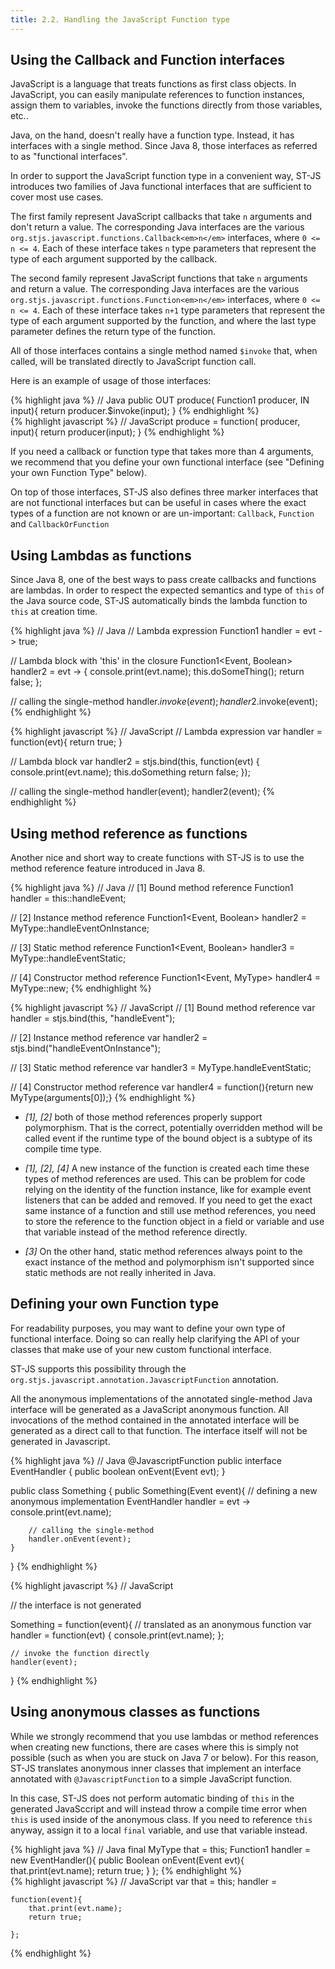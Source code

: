 ```yaml
---
title: 2.2. Handling the JavaScript Function type
---
```


## Using the Callback and Function interfaces

JavaScript is a language that treats functions as first class objects. In JavaScript, you can easily manipulate
references to function instances, assign them to variables, invoke the functions directly from those variables,
etc..

Java, on the hand, doesn't really have a function type. Instead, it has interfaces with a single method. Since
Java 8, those interfaces as referred to as "functional interfaces".

In order to support the JavaScript function type in a convenient way, ST-JS introduces two families of Java
functional interfaces that are sufficient to cover most use cases.

The first family represent JavaScript callbacks that take `n` arguments and don't
return a value. The corresponding Java interfaces are the various
`org.stjs.javascript.functions.Callback<em>n</em>` interfaces, where
`0 <= n <= 4`. Each of these interface takes `n` type
parameters that represent the type of each argument supported by the callback.

The second family represent JavaScript functions that take `n` arguments and
return a value. The corresponding Java interfaces are the various
`org.stjs.javascript.functions.Function<em>n</em>` interfaces, where
`0 <= n <= 4`. Each of these interface takes `n+1` type
parameters that represent the type of each argument supported by the function, and where the last type parameter
defines the return type of the function.


All of those interfaces contains a single method named `$invoke` that, when called,
will be translated directly to JavaScript function call.

Here is an example of usage of those interfaces:

<div class="grid_6 alpha">
{% highlight java %}
// Java
public <IN, OUT> OUT produce(
        Function1<? super IN, ? extends OUT> producer,
        IN input){
    return producer.$invoke(input);
}
{% endhighlight %}
</div>
<div class="grid_6 omega">
{% highlight javascript %}
// JavaScript
produce = function(
        producer,
        input){
    return producer(input);
}
{% endhighlight %}
</div>
<div class="clear"></div>

If you need a callback or function type that takes more than 4 arguments, we recommend that you define your own
functional interface (see "Defining your own Function Type" below).

On top of those interfaces, ST-JS also defines three marker interfaces that are not functional interfaces but can be
useful in cases where the exact types of a function are not known or are un-important:
`Callback`, `Function` and `CallbackOrFunction`




## Using Lambdas as functions

Since Java 8, one of the best ways to pass create callbacks and functions are lambdas. In order to respect the
expected semantics and type of `this` of the Java source code, ST-JS automatically
binds the lambda function to `this` at creation time.

<div class="grid_6 alpha">
{% highlight java %}
// Java
// Lambda expression
Function1<Event, Boolean> handler =
    evt -> true;


// Lambda block with 'this' in the closure
Function1<Event, Boolean> handler2 = evt -> {
    console.print(evt.name);
    this.doSomeThing();
    return false;
};

// calling the single-method
handler.$invoke(event);
handler2.$invoke(event);
{% endhighlight %}
</div>
<div class="grid_6 omega">
{% highlight javascript %}
// JavaScript
// Lambda expression
var handler = function(evt){
    return true;
}

// Lambda block
var handler2 = stjs.bind(this, function(evt) {
    console.print(evt.name);
    this.doSomething
    return false;
});

// calling the single-method
handler(event);
handler2(event);
{% endhighlight %}
</div>
<div class="clear"></div>




## Using method reference as functions

Another nice and short way to create functions with ST-JS is to use the method reference feature introduced in Java
8.

<div class="grid_6 alpha">
{% highlight java %}
// Java
// [1] Bound method reference
Function1<Event, Boolean> handler =
    this::handleEvent;

// [2] Instance method reference
Function1<Event, Boolean> handler2 =
    MyType::handleEventOnInstance;

// [3] Static method reference
Function1<Event, Boolean> handler3 =
    MyType::handleEventStatic;

// [4] Constructor method reference
Function1<Event, MyType> handler4 =
    MyType::new;
{% endhighlight %}
</div>
<div class="grid_6 omega">
{% highlight javascript %}
// JavaScript
// [1] Bound method reference
var handler =
    stjs.bind(this, "handleEvent");

// [2] Instance method reference
var handler2 =
    stjs.bind("handleEventOnInstance");

// [3] Static method reference
var handler3 =
    MyType.handleEventStatic;

// [4] Constructor method reference
var handler4 =
    function(){return new MyType(arguments[0]);}
{% endhighlight %}
</div>
<div class="clear"></div>

* *[1], [2]* both of those method references properly support polymorphism. That is the correct, potentially
overridden method will be called event if the runtime type of the bound object is a subtype of its compile time
type.

* *[1], [2], [4]* A new instance of the function is created each time these types of method references are used.
This can be problem for code relying on the identity of the function instance, like for example event listeners
that can be added and removed. If you need to get the exact same instance of a function and still use method
references, you need to store the reference to the function object in a field or variable and use that variable
instead of the method reference directly.

* *[3]* On the other hand, static method references always point to the exact instance of the method and
polymorphism
isn't supported since static methods are not really inherited in Java.




## Defining your own Function type

For readability purposes, you may want to define your own type of functional interface. Doing so can really help
clarifying the API of your classes that make use of your new custom functional interface.

ST-JS supports this possibility through the
`org.stjs.javascript.annotation.JavascriptFunction` annotation.

All the anonymous implementations of the annotated single-method Java interface
will be generated as a JavaScript anonymous function. All invocations of the method
contained in the annotated interface will be generated as a direct call to that function.
The interface itself will not be generated in Javascript.

<div class="grid_6 alpha">
{% highlight java %}
// Java
@JavascriptFunction
public interface EventHandler {
    public boolean onEvent(Event evt);
}

public class Something {
    public Something(Event event){
        // defining a new anonymous implementation
        EventHandler handler = evt -> console.print(evt.name);

        // calling the single-method
        handler.onEvent(event);
    }
}
{% endhighlight %}
</div>
<div class="grid_6 omega">
{% highlight javascript %}
// JavaScript


// the interface is not generated



Something = function(event){
    // translated as an anonymous function
    var handler = function(evt) { console.print(evt.name); };

    // invoke the function directly
    handler(event);
    
}
{% endhighlight %}
</div>
<div class="clear"></div>

## Using anonymous classes as functions

While we strongly recommend that you use lambdas or method references when creating new functions, there are cases
where this is simply not possible (such as when you are stuck on Java 7 or below). For this reason, ST-JS
translates anonymous inner classes that implement an interface annotated with `@JavascriptFunction` to a simple
JavaScript function.

In this case, ST-JS does not perform automatic binding of `this` in the generated JavaSccript and will instead throw
a compile time error when `this` is used inside of the anonymous class. If you need to reference `this` anyway,
assign it to a local `final` variable, and use that variable instead.

<div class="grid_6 alpha">
{% highlight java %}
// Java
final MyType that = this;
Function1<Event, Boolean> handler =
    new EventHandler(){
        public Boolean onEvent(Event evt){
            that.print(evt.name);
            return true;
        }
    };
{% endhighlight %}
</div>
<div class="grid_6 omega">
{% highlight javascript %}
// JavaScript
var that = this;
handler =

    function(event){
        that.print(evt.name);
        return true;

    };
{% endhighlight %}
</div>
<div class="clear"></div>